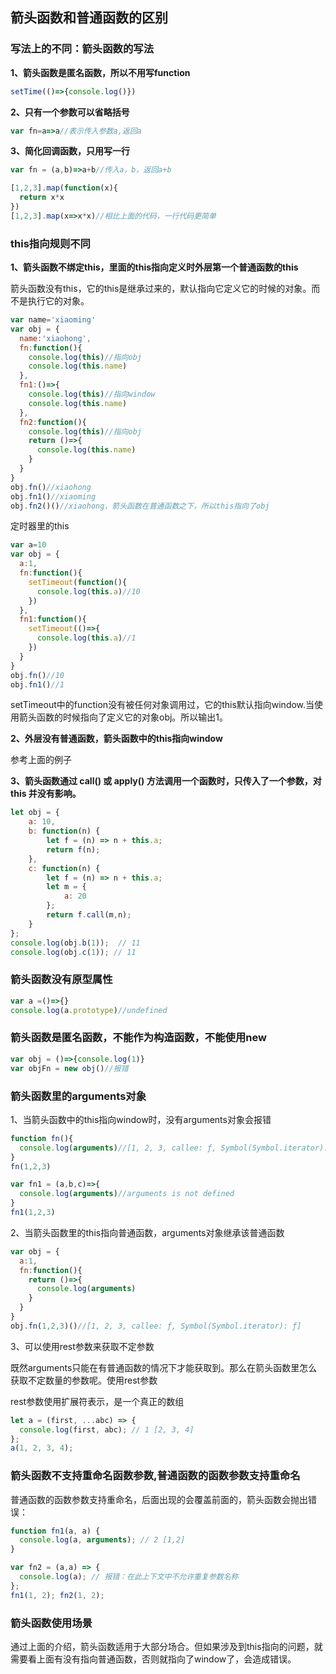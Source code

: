 ## 箭头函数和普通函数的区别

### 写法上的不同：箭头函数的写法

**1、箭头函数是匿名函数，所以不用写function**

```js
setTime(()=>{console.log()})
```

**2、只有一个参数可以省略括号**
```js
var fn=a=>a//表示传入参数a,返回a
```

**3、简化回调函数，只用写一行**

```js
var fn = (a,b)=>a+b//传入a，b，返回a+b

[1,2,3].map(function(x){
  return x*x
})
[1,2,3].map(x=>x*x)//相比上面的代码，一行代码更简单
```

### this指向规则不同

**1、箭头函数不绑定this，里面的this指向定义时外层第一个普通函数的this**

箭头函数没有this，它的this是继承过来的，默认指向它定义它的时候的对象。而不是执行它的对象。

```js
var name='xiaoming'
var obj = {
  name:'xiaohong',
  fn:function(){
    console.log(this)//指向obj
    console.log(this.name)
  },
  fn1:()=>{
    console.log(this)//指向window
    console.log(this.name)
  },
  fn2:function(){
    console.log(this)//指向obj
    return ()=>{
      console.log(this.name)
    }
  }
}
obj.fn()//xiaohong
obj.fn1()//xiaoming
obj.fn2()()//xiaohong，箭头函数在普通函数之下，所以this指向了obj
```

定时器里的this

```js
var a=10
var obj = {
  a:1,
  fn:function(){
    setTimeout(function(){
      console.log(this.a)//10
    })
  },
  fn1:function(){
    setTimeout(()=>{
      console.log(this.a)//1
    })
  }
}
obj.fn()//10
obj.fn1()//1
```
setTimeout中的function没有被任何对象调用过，它的this默认指向window.当使用箭头函数的时候指向了定义它的对象obj。所以输出1。

**2、外层没有普通函数，箭头函数中的this指向window**

参考上面的例子

**3、箭头函数通过 call()  或   apply() 方法调用一个函数时，只传入了一个参数，对 this 并没有影响。**

```js
let obj = {
    a: 10,
    b: function(n) {
        let f = (n) => n + this.a;
        return f(n);
    },
    c: function(n) {
        let f = (n) => n + this.a;
        let m = {
            a: 20
        };
        return f.call(m,n);
    }
};
console.log(obj.b(1));  // 11
console.log(obj.c(1)); // 11
```

### 箭头函数没有原型属性

```js
var a =()=>{}
console.log(a.prototype)//undefined
```

### 箭头函数是匿名函数，不能作为构造函数，不能使用new

```js
var obj = ()=>{console.log(1)}
var objFn = new obj()//报错
```

### 箭头函数里的arguments对象

1、当箭头函数中的this指向window时，没有arguments对象会报错
```js
function fn(){
  console.log(arguments)//[1, 2, 3, callee: ƒ, Symbol(Symbol.iterator): ƒ]
}
fn(1,2,3)

var fn1 = (a,b,c)=>{
  console.log(arguments)//arguments is not defined
}
fn1(1,2,3)
```
2、当箭头函数里的this指向普通函数，arguments对象继承该普通函数

```js
var obj = {
  a:1,
  fn:function(){
    return ()=>{
      console.log(arguments)
    }
  }
}
obj.fn(1,2,3)()//[1, 2, 3, callee: ƒ, Symbol(Symbol.iterator): ƒ]
```

3、可以使用rest参数来获取不定参数

既然arguments只能在有普通函数的情况下才能获取到。那么在箭头函数里怎么获取不定数量的参数呢。使用rest参数

rest参数使用扩展符表示，是一个真正的数组
```js
let a = (first, ...abc) => {
  console.log(first, abc); // 1 [2, 3, 4]
};
a(1, 2, 3, 4);
```

### 箭头函数不支持重命名函数参数,普通函数的函数参数支持重命名

普通函数的函数参数支持重命名，后面出现的会覆盖前面的，箭头函数会抛出错误：

```js
function fn1(a, a) {
  console.log(a, arguments); // 2 [1,2]
}

var fn2 = (a,a) => {
  console.log(a); // 报错：在此上下文中不允许重复参数名称
};
fn1(1, 2); fn2(1, 2);
```

### 箭头函数使用场景

通过上面的介绍，箭头函数适用于大部分场合。但如果涉及到this指向的问题，就需要看上面有没有指向普通函数，否则就指向了window了，会造成错误。